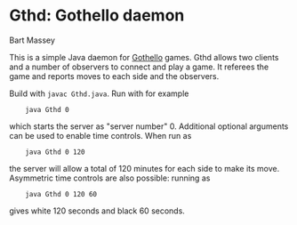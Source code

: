 # Gthd: Gothello daemon
Bart Massey

This is a simple Java daemon for
[Gothello](http://pdx-cs-ai.github.io/gothello-project)
games.  Gthd allows two clients and a number of observers to
connect and play a game. It referees the game and reports
moves to each side and the observers.

Build with `javac Gthd.java`. Run with for example

        java Gthd 0

which starts the server as "server number" 0. Additional
optional arguments can be used to enable time controls. When
run as

        java Gthd 0 120

the server will allow a total of 120 minutes for each side
to make its move. Asymmetric time controls are also
possible: running as

        java Gthd 0 120 60

gives white 120 seconds and black 60 seconds.
